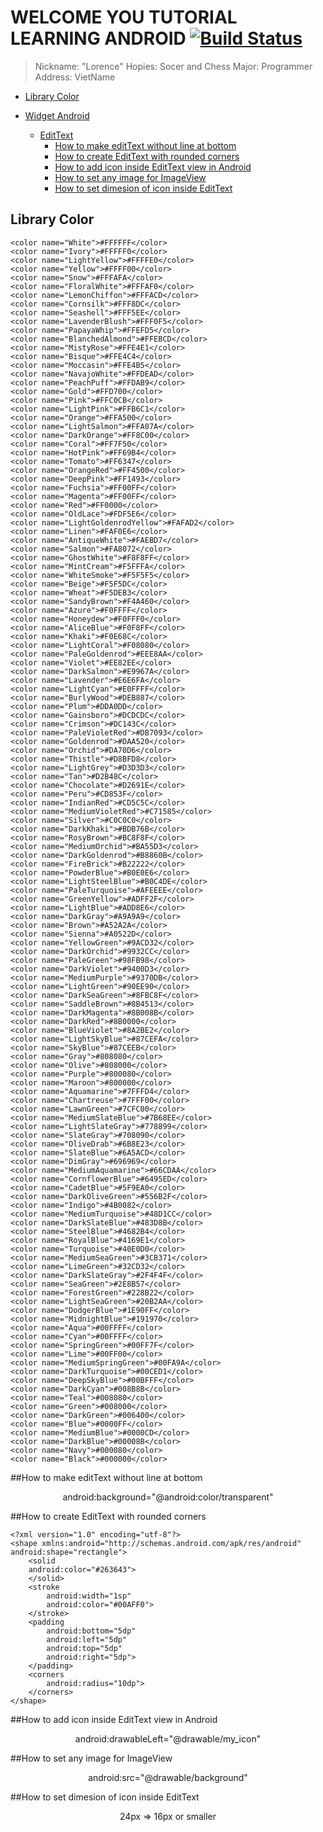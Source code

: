 # WELCOME YOU TUTORIAL LEARNING ANDROID [![Build Status](https://travis-ci.org/nomensa/jquery.hide-show.svg)](https://travis-ci.org/nomensa/jquery.hide-show.svg?branch=master)

> Nickname: "Lorence"
> Hopies: Socer and Chess
> Major: Programmer
> Address: VietName

- [Library Color](#library-color)

- [Widget Android](#widget-android)
  - [EditText](#edittext)
    - [How to make editText without line at bottom](#how-to-make-edittext-without-line-at-bottom)
    - [How to create EditText with rounded corners](#how-to-create-edittext-with-rounded-corners)
    - [How to add icon inside EditText view in Android](#how-to-add-icon-inside-edittext-view-in-android)
    - [How to set any image for ImageView](#how-to-set-any-image-for-imageview)
    - [How to set dimesion of icon inside EditText](#how-to-set-dimesion-of-icon-inside-edittext)

## Library Color

    <color name="White">#FFFFFF</color>
    <color name="Ivory">#FFFFF0</color>
    <color name="LightYellow">#FFFFE0</color>
    <color name="Yellow">#FFFF00</color>
    <color name="Snow">#FFFAFA</color>
    <color name="FloralWhite">#FFFAF0</color>
    <color name="LemonChiffon">#FFFACD</color>
    <color name="Cornsilk">#FFF8DC</color>
    <color name="Seashell">#FFF5EE</color>
    <color name="LavenderBlush">#FFF0F5</color>
    <color name="PapayaWhip">#FFEFD5</color>
    <color name="BlanchedAlmond">#FFEBCD</color>
    <color name="MistyRose">#FFE4E1</color>
    <color name="Bisque">#FFE4C4</color>
    <color name="Moccasin">#FFE4B5</color>
    <color name="NavajoWhite">#FFDEAD</color>
    <color name="PeachPuff">#FFDAB9</color>
    <color name="Gold">#FFD700</color>
    <color name="Pink">#FFC0CB</color>
    <color name="LightPink">#FFB6C1</color>
    <color name="Orange">#FFA500</color>
    <color name="LightSalmon">#FFA07A</color>
    <color name="DarkOrange">#FF8C00</color>
    <color name="Coral">#FF7F50</color>
    <color name="HotPink">#FF69B4</color>
    <color name="Tomato">#FF6347</color>
    <color name="OrangeRed">#FF4500</color>
    <color name="DeepPink">#FF1493</color>
    <color name="Fuchsia">#FF00FF</color>
    <color name="Magenta">#FF00FF</color>
    <color name="Red">#FF0000</color>
    <color name="OldLace">#FDF5E6</color>
    <color name="LightGoldenrodYellow">#FAFAD2</color>
    <color name="Linen">#FAF0E6</color>
    <color name="AntiqueWhite">#FAEBD7</color>
    <color name="Salmon">#FA8072</color>
    <color name="GhostWhite">#F8F8FF</color>
    <color name="MintCream">#F5FFFA</color>
    <color name="WhiteSmoke">#F5F5F5</color>
    <color name="Beige">#F5F5DC</color>
    <color name="Wheat">#F5DEB3</color>
    <color name="SandyBrown">#F4A460</color>
    <color name="Azure">#F0FFFF</color>
    <color name="Honeydew">#F0FFF0</color>
    <color name="AliceBlue">#F0F8FF</color>
    <color name="Khaki">#F0E68C</color>
    <color name="LightCoral">#F08080</color>
    <color name="PaleGoldenrod">#EEE8AA</color>
    <color name="Violet">#EE82EE</color>
    <color name="DarkSalmon">#E9967A</color>
    <color name="Lavender">#E6E6FA</color>
    <color name="LightCyan">#E0FFFF</color>
    <color name="BurlyWood">#DEB887</color>
    <color name="Plum">#DDA0DD</color>
    <color name="Gainsboro">#DCDCDC</color>
    <color name="Crimson">#DC143C</color>
    <color name="PaleVioletRed">#DB7093</color>
    <color name="Goldenrod">#DAA520</color>
    <color name="Orchid">#DA70D6</color>
    <color name="Thistle">#D8BFD8</color>
    <color name="LightGrey">#D3D3D3</color>
    <color name="Tan">#D2B48C</color>
    <color name="Chocolate">#D2691E</color>
    <color name="Peru">#CD853F</color>
    <color name="IndianRed">#CD5C5C</color>
    <color name="MediumVioletRed">#C71585</color>
    <color name="Silver">#C0C0C0</color>
    <color name="DarkKhaki">#BDB76B</color>
    <color name="RosyBrown">#BC8F8F</color>
    <color name="MediumOrchid">#BA55D3</color>
    <color name="DarkGoldenrod">#B8860B</color>
    <color name="FireBrick">#B22222</color>
    <color name="PowderBlue">#B0E0E6</color>
    <color name="LightSteelBlue">#B0C4DE</color>
    <color name="PaleTurquoise">#AFEEEE</color>
    <color name="GreenYellow">#ADFF2F</color>
    <color name="LightBlue">#ADD8E6</color>
    <color name="DarkGray">#A9A9A9</color>
    <color name="Brown">#A52A2A</color>
    <color name="Sienna">#A0522D</color>
    <color name="YellowGreen">#9ACD32</color>
    <color name="DarkOrchid">#9932CC</color>
    <color name="PaleGreen">#98FB98</color>
    <color name="DarkViolet">#9400D3</color>
    <color name="MediumPurple">#9370DB</color>
    <color name="LightGreen">#90EE90</color>
    <color name="DarkSeaGreen">#8FBC8F</color>
    <color name="SaddleBrown">#8B4513</color>
    <color name="DarkMagenta">#8B008B</color>
    <color name="DarkRed">#8B0000</color>
    <color name="BlueViolet">#8A2BE2</color>
    <color name="LightSkyBlue">#87CEFA</color>
    <color name="SkyBlue">#87CEEB</color>
    <color name="Gray">#808080</color>
    <color name="Olive">#808000</color>
    <color name="Purple">#800080</color>
    <color name="Maroon">#800000</color>
    <color name="Aquamarine">#7FFFD4</color>
    <color name="Chartreuse">#7FFF00</color>
    <color name="LawnGreen">#7CFC00</color>
    <color name="MediumSlateBlue">#7B68EE</color>
    <color name="LightSlateGray">#778899</color>
    <color name="SlateGray">#708090</color>
    <color name="OliveDrab">#6B8E23</color>
    <color name="SlateBlue">#6A5ACD</color>
    <color name="DimGray">#696969</color>
    <color name="MediumAquamarine">#66CDAA</color>
    <color name="CornflowerBlue">#6495ED</color>
    <color name="CadetBlue">#5F9EA0</color>
    <color name="DarkOliveGreen">#556B2F</color>
    <color name="Indigo">#4B0082</color>
    <color name="MediumTurquoise">#48D1CC</color>
    <color name="DarkSlateBlue">#483D8B</color>
    <color name="SteelBlue">#4682B4</color>
    <color name="RoyalBlue">#4169E1</color>
    <color name="Turquoise">#40E0D0</color>
    <color name="MediumSeaGreen">#3CB371</color>
    <color name="LimeGreen">#32CD32</color>
    <color name="DarkSlateGray">#2F4F4F</color>
    <color name="SeaGreen">#2E8B57</color>
    <color name="ForestGreen">#228B22</color>
    <color name="LightSeaGreen">#20B2AA</color>
    <color name="DodgerBlue">#1E90FF</color>
    <color name="MidnightBlue">#191970</color>
    <color name="Aqua">#00FFFF</color>
    <color name="Cyan">#00FFFF</color>
    <color name="SpringGreen">#00FF7F</color>
    <color name="Lime">#00FF00</color>
    <color name="MediumSpringGreen">#00FA9A</color>
    <color name="DarkTurquoise">#00CED1</color>
    <color name="DeepSkyBlue">#00BFFF</color>
    <color name="DarkCyan">#008B8B</color>
    <color name="Teal">#008080</color>
    <color name="Green">#008000</color>
    <color name="DarkGreen">#006400</color>
    <color name="Blue">#0000FF</color>
    <color name="MediumBlue">#0000CD</color>
    <color name="DarkBlue">#00008B</color>
    <color name="Navy">#000080</color>
    <color name="Black">#000000</color>

##How to make editText without line at bottom

<p align="center">android:background="@android:color/transparent"</p>

##How to create EditText with rounded corners

	<?xml version="1.0" encoding="utf-8"?>
	<shape xmlns:android="http://schemas.android.com/apk/res/android" android:shape="rectangle">
	    <solid
		android:color="#263643">
	    </solid>
	    <stroke
		    android:width="1sp"
		    android:color="#00AFF0">
	    </stroke>
	    <padding
		    android:bottom="5dp"
		    android:left="5dp"
		    android:top="5dp"
		    android:right="5dp">
	    </padding>
	    <corners
		    android:radius="10dp">
	    </corners>
	</shape>

##How to add icon inside EditText view in Android

<p align="center">android:drawableLeft="@drawable/my_icon"</p>

##How to set any image for ImageView

<p align="center">android:src="@drawable/background"</p>

##How to set dimesion of icon inside EditText

<p align="center">24px => 16px or smaller</p>


